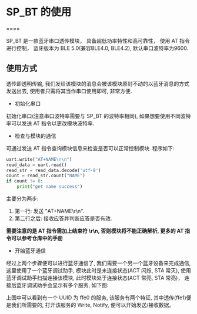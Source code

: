 # SP_BT 的使用

====

SP_BT 是一款蓝牙串口透传模块， 具备超低功率特性和高可靠性， 使用 AT 指令进行控制， 蓝牙版本为 BLE 5.0(兼容BLE4.0, BLE4.2), 默认串口波特率为9600.

## 使用方式

透传即透明传输, 我们发给该模块的消息会被该模块原封不动的以蓝牙消息的方式发送出去, 使用者只需将其当作串口使用即可, 非常方便.

* 初始化串口

初始化串口(注意串口波特率需要与 SP_BT 的波特率相同), 如果想要使用不同波特率可以发送 AT 指令以更改模块波特率.

* 检查与模块的通信

可通过发送 AT 指令查询模块信息来检查是否可以正常控制模块.
程序如下:

```python
uart.write("AT+NAME\r\n")
read_data = uart.read()
read_str = read_data.decode('utf-8')
count = read_str.count("NAME")
if count != 0:
    print("get name success")
```
主要分为两步:
1. 第一行: 发送 "AT+NAME\r\n".
2. 第二行之后: 接收应答并判断应答是否有效.

**需要注意的是 AT 指令需加上结束符 \r\n, 否则模块将不能正确解析, 更多的 AT 指令可以参考仓库中的手册**

* 开始蓝牙通信

经过上两个步骤便可以进行蓝牙通信了, 我们需要一个另一个蓝牙设备来完成通信, 这里使用了一个蓝牙调试助手, 模块此时是未连接状态(ACT 闪烁, STA 常灭), 使用蓝牙调试助手扫描连接该模块, 此时模块处于连接状态(ACT 常亮, STA 常亮)， 连接后蓝牙调试助手会显示有多个服务, 如下图:

上图中可以看到有一个 UUID 为 ffe0 的服务, 该服务有两个特征, 其中透传(ffe1)便是我们所需要的, 打开该服务的 Write, Notify, 便可以开始发送/接收数据。
